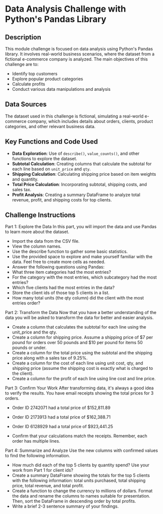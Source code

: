 # Data Analysis Challenge with Python's Pandas Library

## Description
This module challenge is focused on data analysis using Python's Pandas library. It involves real-world business scenarios, where the dataset from a fictional e-commerce company is analyzed. The main objectives of this challenge are to:

- Identify top customers
- Explore popular product categories
- Calculate profits
- Conduct various data manipulations and analysis

## Data Sources
The dataset used in this challenge is fictional, simulating a real-world e-commerce company, which includes details about orders, clients, product categories, and other relevant business data.

## Key Functions and Code Used
- **Data Exploration**: Use of `describe()`, `value_counts()`, and other functions to explore the dataset.
- **Subtotal Calculation**: Creating columns that calculate the subtotal for each line based on `unit_price` and `qty`.
- **Shipping Calculation**: Calculating shipping price based on item weights and quantity.
- **Total Price Calculation**: Incorporating subtotal, shipping costs, and sales tax.
- **Profit Analysis**: Creating a summary DataFrame to analyze total revenue, profit, and shipping costs for top clients.
  
## Challenge Instructions
Part 1: Explore the Data
In this part, you will import the data and use Pandas to learn more about the dataset.
- Import the data from the CSV file.
- View the column names.
- Use the describe function to gather some basic statistics.
- Use the provided space to explore and make yourself familiar with the data. Feel free to create more cells as needed.
- Answer the following questions using Pandas:
- What three item categories had the most entries?
- For the category with the most entries, which subcategory had the most entries?
- Which five clients had the most entries in the data?
- Store the client ids of those top 5 clients in a list.
- How many total units (the qty column) did the client with the most entries order?

Part 2: Transform the Data
Now that you have a better understanding of the data you will be asked to transform the data for better and easier analysis.

- Create a column that calculates the subtotal for each line using the unit_price and the qty.
- Create a column for shipping price. Assume a shipping price of $7 per pound for orders over 50 pounds and $10 per pound for items 50 pounds or under.
- Create a column for the total price using the subtotal and the shipping price along with a sales tax of 9.25%.
- Create a column for the cost of each line using unit cost, qty, and shipping price (assume the shipping cost is exactly what is charged to the client).
- Create a column for the profit of each line using line cost and line price.

Part 3: Confirm Your Work
After transforming data, it's always a good idea to verify the results. You have email receipts showing the total prices for 3 orders.

- Order ID 2742071 had a total price of $152,811.89 
- Order ID 2173913 had a total price of $162,388.71 
- Order ID 6128929 had a total price of $923,441.25

- Confirm that your calculations match the receipts. Remember, each order has multiple lines.

Part 4: Summarize and Analyze
Use the new columns with confirmed values to find the following information.

- How much did each of the top 5 clients by quantity spend? Use your work from Part 1 for client ids?
- Create a summary DataFrame showing the totals for the top 5 clients with the following information: total units purchased, total shipping price, total revenue, and total profit.
- Create a function to change the currency to millions of dollars. Format the data and rename the columns to names suitable for presentation. Then, sort the DataFrame in descending order by total profits.
- Write a brief 2-3 sentence summary of your findings.
